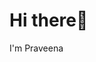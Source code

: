 # Hi there👋
I'm Praveena

<!---
PraveenaRupasingha/PraveenaRupasingha is a ✨ special ✨ repository because its `README.md` (this file) appears on your GitHub profile.
You can click the Preview link to take a look at your changes.
--->
